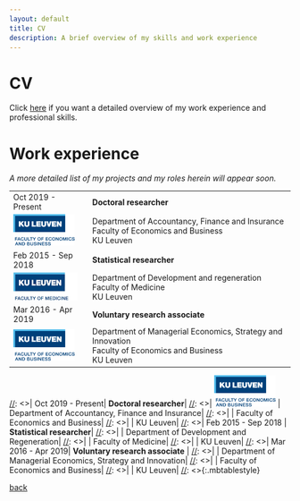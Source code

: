 ```yaml
---
layout: default
title: CV
description: A brief overview of my skills and work experience
---
```

# CV
Click [here](./CV/CurriculumVitaeCampoBavoGeneral.pdf) if you want a detailed overview of my work experience and professional skills.

<!-- <object data="{{ site.url }}{{ site.baseurl }}/CV/CurriculumVitaeCampoBavoGithub20230124.pdf#navpanes=0" width="1200" height="1000" type="application/pdf" frameBorder="0"></object> -->



# Work experience
*A more detailed list of my projects and my roles herein will appear soon.*
<table style="text-align: left; width: 100%;border:0">
  <tbody>
    <tr>
      <td style="border:0">
      Oct 2019 - Present
      </td>
      <td style="border:0">
      <b>Doctoral researcher</b>
      </td>
    </tr>
    <tr>
      <td style="border:0">
      <a href="https://feb.kuleuven.be/eng/home"><img src="/img/KULFEBAdj.png" width="110px" height="56px"/></a>
      </td>
      <td style="border:0">
      Department of Accountancy, Finance and Insurance<br>
      Faculty of Economics and Business<br>
      KU Leuven
      </td>
    </tr>
    <tr>
      <td style="border:0">
      Feb 2015 - Sep 2018
      </td>
      <td style="border:0">
      <b>Statistical researcher</b>
      </td>
    </tr>
    <tr>
      <td style="border:0">
      <a href="https://med.kuleuven.be/en"><img src="/img/KULMedicineAdj.png" width="115px" height="50px"/></a>
      </td>
      <td style="border:0">
      Department of Development and regeneration<br>
      Faculty of Medicine<br>
      KU Leuven
      </td>
    </tr>
    <tr>
      <td style="border:0">
      Mar 2016 - Apr 2019
      </td>
      <td style="border:0">
      <b>Voluntary research associate</b>
      </td>
    </tr>
    <tr>
      <td style="border:0">
      <a href="https://feb.kuleuven.be/eng/home"><img src="/img/KULFEBAdj.png" width="110px" height="56px"/></a>
      </td>
      <td style="border:0">
      Department of Managerial Economics, Strategy and Innovation<br>
      Faculty of Economics and Business<br>
      KU Leuven
      </td>
    </tr>
  </tbody>
</table>


[//]: <>
[//]: <>| Oct 2019 - Present| **Doctoral researcher**|
[//]: <>|  <a href="https://www.kuleuven.be/kuleuven" target="_blank" rel="noopener"><img src="/img/KULFEB.png" alt="KU Leuven" loading="lazy" width="110px" height="56px"></a> | Department of Accountancy, Finance and Insurance|
[//]: <>|               | Faculty of Economics and Business|
[//]: <>|		| KU Leuven|
[//]: <>| Feb 2015 - Sep 2018 | **Statistical researcher**|
[//]: <>|		| Department of Development and Regeneration|
[//]: <>|		| Faculty of Medicine|
[//]: <>|		| KU Leuven|
[//]: <>| Mar 2016 - Apr 2019| **Voluntary research associate** |
[//]: <>|		| Department of Managerial Economics, Strategy and Innovation|
[//]: <>|		| Faculty of Economics and Business|
[//]: <>|		| KU Leuven|
[//]: <>{:.mbtablestyle}

[back](./)
